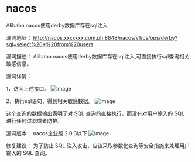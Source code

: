 # nacos
Alibaba nacos使用derby数据库存在sql注入


漏洞地址：
http://nacos.xxxxxxx.com.ph:8848/nacos/v1/cs/ops/derby?sql=select%20*%20from%20users

漏洞描述：
Alibaba nacos使用derby数据库存在sql注入,可直接执行sql查询相关敏感信息。

漏洞详情：


1，访问上述接口。
![image](https://github.com/ranhn/Nacos/assets/107679328/6a37ad79-d16e-4f35-bdb6-7277afcdf875)

2，执行sql语句，得到相关敏感数据。
![image](https://github.com/ranhn/Nacos/assets/107679328/30024d0c-6416-4403-9259-c010cc123dd3)

这个查询的数据输出表明了对 SQL 查询的直接执行，而没有对用户输入的 SQL 进行任何过滤或者防护。


漏洞版本：
nacos企业版 2.0.3以下
![image](https://github.com/ranhn/Nacos/assets/107679328/661ddf2c-efba-4231-be05-7e87b00cc30f)




修复建议：
为了防止 SQL 注入攻击，应该采取参数化查询等安全措施来处理用户输入的 SQL 查询。
